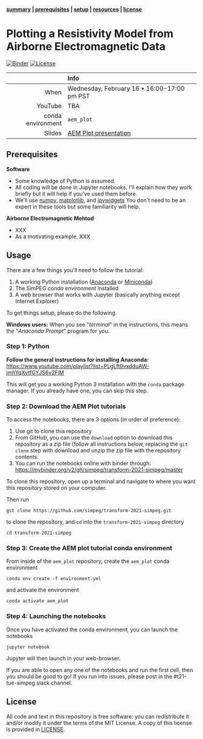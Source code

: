 **[summary](#summary) | [prerequisites](#prerequisites) | [setup](#setup) | [resources](#resources) | [license](#license)**

# Plotting a Resistivity Model from Airborne Electromagnetic Data

[![Binder](https://mybinder.org/badge_logo.svg)](https://mybinder.org/v2/gh/simpeg/transform-2021-simpeg/HEAD)
[![License](https://img.shields.io/github/license/simpeg/transform-2021-simpeg.svg)](https://github.com/simpeg/transform-2021-simpeg/blob/master/LICENSE)

|         | Info |
|--------:|:-----|
| When    | Wednesday, February 16 • 16:00-17:00 pm PST |
| YouTube | TBA |
| conda environment  | `aem_plot` |
| Slides  | [AEM Plot presentation](https://bit.ly/aem_plot_slides) |


## Prerequisites

**Software**

* Some knowledge of Python is assumed.
* All coding will be done in Jupyter notebooks. I'll explain how they work
  briefly but it will help if you've used them before.
* We'll use [numpy](https://numpy.org/), [matplotlib](https://matplotlib.org/), and
  [ipywidgets](https://ipywidgets.readthedocs.io/)
  You don't need to be an expert in these tools but some familiarity will help.

**Airborne Electromagnetic Mehtod**

* XXX
* As a motivating example, XXX

## Usage

There are a few things you'll need to follow the tutorial:

1. A working Python installation ([Anaconda](https://www.anaconda.com/products/individual) or [Miniconda](https://docs.conda.io/en/latest/miniconda.html))
2. The SimPEG *conda environment* installed
3. A web browser that works with Jupyter
   (basically anything except Internet Explorer)

To get things setup, please do the following.

**Windows users:** When you see "*terminal*" in the instructions,
this means the "*Anaconda Prompt*" program for you.

### Step 1: Python

**Follow the general instructions for installing Anaconda:** https://www.youtube.com/playlist?list=PLgLft9vxdduAW-jmhYqXvtfGYJS6v2FjM

This will get you a working Python 3 installation with the `conda` package
manager. If you already have one, you can skip this step.

### Step 2: Download the AEM Plot tutorials

To access the notebooks, there are 3 options (in order of preference):
1. Use git to clone this repository
2. From GitHub, you can use the `download` option to download this repository as a zip file (follow all instructions below, replacing the `git clone` step with download and unzip the zip file with the repository contents.
3. You can run the notebooks online with binder through: https://mybinder.org/v2/gh/simpeg/transform-2021-simpeg/master

To clone this repository, open up a terminal and navigate to where you want this repository stored on your computer.

Then run
```
git clone https://github.com/simpeg/transform-2021-simpeg.git
```
to clone the repository, and `cd` into the `transform-2021-simpeg` directory
```
cd transform-2021-simpeg
```

### Step 3: Create the AEM plot tutorial conda environment

From inside of the `aem_plot` repository, create the `aem_plot` conda environment
```
conda env create -f environment.yml
```
and activate the environment
```
conda activate aem_plot
```

### Step 4: Launching the notebooks

Once you have activated the conda environment, you can launch the notebooks
```
jupyter notebook
```
Jupyter will then launch in your web-browser.

If you are able to open any one of the notebooks and run the first cell, then you should be good to go!
If you run into issues, please post in the #t21-tue-simpeg slack channel.

## License

All code and text in this repository is free software: you can redistribute it and/or
modify it under the terms of the MIT License.
A copy of this license is provided in [LICENSE](LICENSE).
